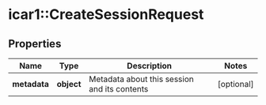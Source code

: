 # icar1::CreateSessionRequest


## Properties
Name | Type | Description | Notes
------------ | ------------- | ------------- | -------------
**metadata** | **object** | Metadata about this session and its contents | [optional] 


